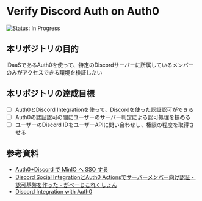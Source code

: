 # Verify Discord Auth on Auth0
<!-- ![Status: ToDo](https://flat.badgen.net/static/Status/ToDo/red) -->
![Status: In Progress](https://flat.badgen.net/static/Status/In%20Progress/yellow)
<!-- ![Status: Done](https://flat.badgen.net/static/Status/Done/green) -->

## 本リポジトリの目的
IDaaSであるAuth0を使って、特定のDiscordサーバーに所属しているメンバーのみがアクセスできる環境を検証したい

## 本リポジトリの達成目標
- [ ] Auth0とDiscord Integrationを使って、Discordを使った認証認可ができる
- [ ] Auth0の認証認可の間にユーザーのサーバー判定による認可処理を挟める
- [ ] ユーザーのDiscord IDをユーザーAPIに問い合わせし、権限の程度を取得させる

## 参考資料
- [Auth0+Discord で MinIO へ SSO する](https://zenn.dev/lmdexpr/articles/auth0-discord-minio)
- [Discord Social IntegrationとAuth0 Actionsでサーバーメンバー向け認証・認可基盤を作った - がべーじこれくしょん](https://musaprg.hatenablog.com/entry/2023/02/23/180455)
- [Discord Integration with Auth0](https://marketplace.auth0.com/integrations/discord-social-connection)

